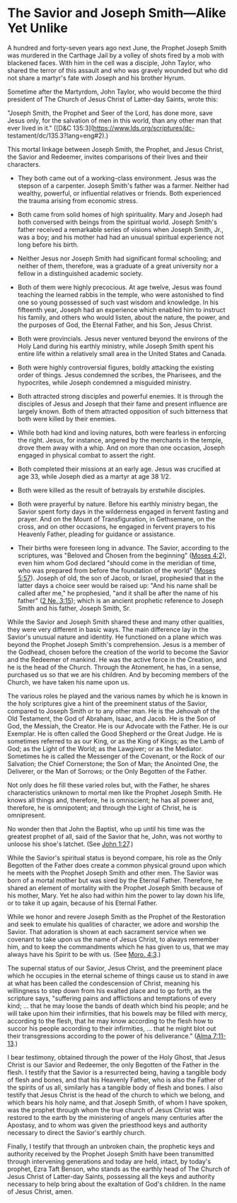 # The Savior and Joseph Smith—Alike Yet Unlike

A hundred and forty-seven years ago next June, the Prophet Joseph Smith was
murdered in the Carthage Jail by a volley of shots fired by a mob with
blackened faces. With him in the cell was a disciple, John Taylor, who shared
the terror of this assault and who was gravely wounded but who did not share a
martyr's fate with Joseph and his brother Hyrum.

Sometime after the Martyrdom, John Taylor, who would become the third
president of The Church of Jesus Christ of Latter-day Saints, wrote this:

"Joseph Smith, the Prophet and Seer of the Lord, has done more, save Jesus
only, for the salvation of men in this world, than any other man that ever
lived in it." ([D&amp;C 135:3](https://www.lds.org/scriptures/dc-
testament/dc/135.3?lang=eng#2).)

This mortal linkage between Joseph Smith, the Prophet, and Jesus Christ, the
Savior and Redeemer, invites comparisons of their lives and their characters.

  * They both came out of a working-class environment. Jesus was the stepson of a carpenter. Joseph Smith's father was a farmer. Neither had wealthy, powerful, or influential relatives or friends. Both experienced the trauma arising from economic stress.

  * Both came from solid homes of high spirituality. Mary and Joseph had both conversed with beings from the spiritual world. Joseph Smith's father received a remarkable series of visions when Joseph Smith, Jr., was a boy; and his mother had had an unusual spiritual experience not long before his birth.

  * Neither Jesus nor Joseph Smith had significant formal schooling; and neither of them, therefore, was a graduate of a great university nor a fellow in a distinguished academic society.

  * Both of them were highly precocious. At age twelve, Jesus was found teaching the learned rabbis in the temple, who were astonished to find one so young possessed of such vast wisdom and knowledge. In his fifteenth year, Joseph had an experience which enabled him to instruct his family, and others who would listen, about the nature, the power, and the purposes of God, the Eternal Father, and his Son, Jesus Christ.

  * Both were provincials. Jesus never ventured beyond the environs of the Holy Land during his earthly ministry, while Joseph Smith spent his entire life within a relatively small area in the United States and Canada.

  * Both were highly controversial figures, boldly attacking the existing order of things. Jesus condemned the scribes, the Pharisees, and the hypocrites, while Joseph condemned a misguided ministry.

  * Both attracted strong disciples and powerful enemies. It is through the disciples of Jesus and Joseph that their fame and present influence are largely known. Both of them attracted opposition of such bitterness that both were killed by their enemies.

  * While both had kind and loving natures, both were fearless in enforcing the right. Jesus, for instance, angered by the merchants in the temple, drove them away with a whip. And on more than one occasion, Joseph engaged in physical combat to assert the right.

  * Both completed their missions at an early age. Jesus was crucified at age 33, while Joseph died as a martyr at age 38 1/2.

  * Both were killed as the result of betrayals by erstwhile disciples.

  * Both were prayerful by nature. Before his earthly ministry began, the Savior spent forty days in the wilderness engaged in fervent fasting and prayer. And on the Mount of Transfiguration, in Gethsemane, on the cross, and on other occasions, he engaged in fervent prayers to his Heavenly Father, pleading for guidance or assistance.

  * Their births were foreseen long in advance. The Savior, according to the scriptures, was "Beloved and Chosen from the beginning" ([Moses 4:2](https://www.lds.org/scriptures/pgp/moses/4.2?lang=eng#1)), even him whom God declared "should come in the meridian of time, who was prepared from before the foundation of the world" ([Moses 5:57](https://www.lds.org/scriptures/pgp/moses/5.57?lang=eng#56)). Joseph of old, the son of Jacob, or Israel, prophesied that in the latter days a choice seer would be raised up: "And his name shall be called after me," he prophesied, "and it shall be after the name of his father" ([2 Ne. 3:15](https://www.lds.org/scriptures/bofm/2-ne/3.15?lang=eng#14)); which is an ancient prophetic reference to Joseph Smith and his father, Joseph Smith, Sr.

While the Savior and Joseph Smith shared these and many other qualities, they
were very different in basic ways. The main difference lay in the Savior's
unusual nature and identity. He functioned on a plane which was beyond the
Prophet Joseph Smith's comprehension. Jesus is a member of the Godhead, chosen
before the creation of the world to become the Savior and the Redeemer of
mankind. He was the active force in the Creation, and he is the head of the
Church. Through the Atonement, he has, in a sense, purchased us so that we are
his children. And by becoming members of the Church, we have taken his name
upon us.

The various roles he played and the various names by which he is known in the
holy scriptures give a hint of the preeminent status of the Savior, compared
to Joseph Smith or to any other man. He is the Jehovah of the Old Testament,
the God of Abraham, Isaac, and Jacob. He is the Son of God, the Messiah, the
Creator. He is our Advocate with the Father. He is our Exemplar. He is often
called the Good Shepherd or the Great Judge. He is sometimes referred to as
our King, or as the King of Kings; as the Lamb of God; as the Light of the
World; as the Lawgiver; or as the Mediator. Sometimes he is called the
Messenger of the Covenant, or the Rock of our Salvation; the Chief
Cornerstone; the Son of Man; the Anointed One, the Deliverer, or the Man of
Sorrows; or the Only Begotten of the Father.

Not only does he fill these varied roles but, with the Father, he shares
characteristics unknown to mortal men like the Prophet Joseph Smith. He knows
all things and, therefore, he is omniscient; he has all power and, therefore,
he is omnipotent; and through the Light of Christ, he is omnipresent.

No wonder then that John the Baptist, who up until his time was the greatest
prophet of all, said of the Savior that he, John, was not worthy to unloose
his shoe's latchet. (See [John
1:27](https://www.lds.org/scriptures/nt/john/1.27?lang=eng#26).)

While the Savior's spiritual status is beyond compare, his role as the Only
Begotten of the Father does create a common physical ground upon which he
meets with the Prophet Joseph Smith and other men. The Savior was born of a
mortal mother but was sired by the Eternal Father. Therefore, he shared an
element of mortality with the Prophet Joseph Smith because of his mother,
Mary. Yet he also had within him the power to lay down his life, or to take it
up again, because of his Eternal Father.

While we honor and revere Joseph Smith as the Prophet of the Restoration and
seek to emulate his qualities of character, we adore and worship the Savior.
That adoration is shown at each sacrament service when we covenant to take
upon us the name of Jesus Christ, to always remember him, and to keep the
commandments which he has given to us, that we may always have his Spirit to
be with us. (See [Moro.
4:3](https://www.lds.org/scriptures/bofm/moro/4.3?lang=eng#2).)

The supernal status of our Savior, Jesus Christ, and the preeminent place
which he occupies in the eternal scheme of things cause us to stand in awe at
what has been called the condescension of Christ, meaning his willingness to
step down from his exalted place and to go forth, as the scripture says,
"suffering pains and afflictions and temptations of every kind; ... that he may
loose the bands of death which bind his people; and he will take upon him
their infirmities, that his bowels may be filled with mercy, according to the
flesh, that he may know according to the flesh how to succor his people
according to their infirmities, ... that he might blot out their transgressions
according to the power of his deliverance." ([Alma
7:11-13](https://www.lds.org/scriptures/bofm/alma/7.11-13?lang=eng#10).)

I bear testimony, obtained through the power of the Holy Ghost, that Jesus
Christ is our Savior and Redeemer, the only Begotten of the Father in the
flesh. I testify that the Savior is a resurrected being, having a tangible
body of flesh and bones, and that his Heavenly Father, who is also the Father
of the spirits of us all, similarly has a tangible body of flesh and bones. I
also testify that Jesus Christ is the head of the church to which we belong,
and which bears his holy name, and that Joseph Smith, of whom I have spoken,
was the prophet through whom the true church of Jesus Christ was restored to
the earth by the ministering of angels many centuries after the Apostasy, and
to whom was given the priesthood keys and authority necessary to direct the
Savior's earthly church.

Finally, I testify that through an unbroken chain, the prophetic keys and
authority received by the Prophet Joseph Smith have been transmitted through
intervening generations and today are held, intact, by today's prophet, Ezra
Taft Benson, who stands as the earthly head of The Church of Jesus Christ of
Latter-day Saints, possessing all the keys and authority necessary to help
bring about the exaltation of God's children. In the name of Jesus Christ,
amen.

